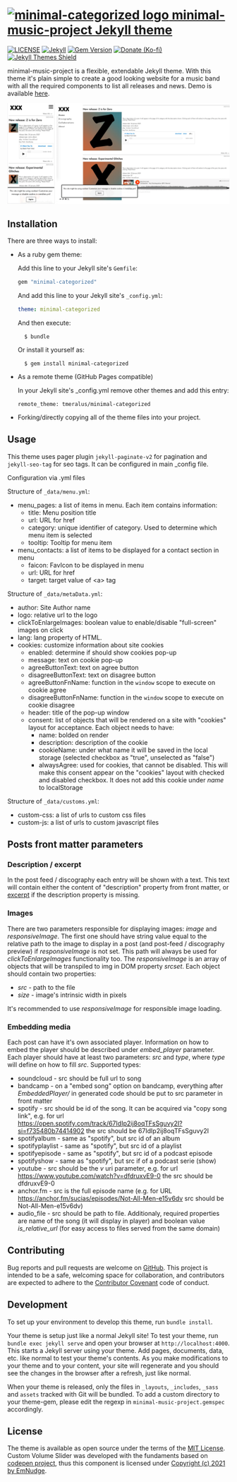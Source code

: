 <h1><a href="https://github.com/tmeralus/minimal-music-project/"><img src="https://raw.githubusercontent.com/tmeralus/minimal-music-project/master/assets/img/favicon.ico" height="21" alt="minimal-categorized logo" /> minimal-music-project Jekyll theme </h1></a>

[![LICENSE](https://img.shields.io/badge/license-MIT-lightgrey.svg)](https://raw.githubusercontent.com/tmeralus/minimal-music-project/master/LICENSE.txt)
[![Jekyll](https://img.shields.io/badge/jekyll-%3E%3D%203.9-blue.svg)](https://jekyllrb.com/)
[![Gem Version](https://badge.fury.io/rb/minimal-music-project.svg)](https://badge.fury.io/rb/minimal-music-project)
<a href="https://ko-fi.com/tmeralus">
  <img height="20" src="https://www.ko-fi.com/img/githubbutton_sm.svg"
    alt="Donate (Ko-fi)" />
</a>
<a href="https://jekyll-themes.com">
    <img src="https://img.shields.io/badge/featured%20on-JekyllThemes-red.svg" height="20" alt="Jekyll Themes Shield" loading="lazy">
</a>


minimal-music-project is a flexible, extendable Jekyll theme. With this theme it's plain simple to create a good looking website for a music band with all the required components to list all releases and news. Demo is available [here](https://minimal-music-project.netlify.app/).

![layout examples](https://raw.githubusercontent.com/tmeralus/minimal-music-project/master/screenshot.png)

## Installation

There are three ways to install:

* As a ruby gem theme:

    Add this line to your Jekyll site's `Gemfile`:

    ```ruby
    gem "minimal-categorized"
    ```

    And add this line to your Jekyll site's `_config.yml`:

    ```yaml
    theme: minimal-categorized
    ```

    And then execute:

        $ bundle

    Or install it yourself as:

        $ gem install minimal-categorized

* As a remote theme (GitHub Pages compatible)

    In your Jekyll site's _config.yml remove other themes and add this entry:
    ```
    remote_theme: tmeralus/minimal-categorized
    ```

* Forking/directly copying all of the theme files into your project.

## Usage
This theme uses pager plugin  `jekyll-paginate-v2` for pagination and `jekyll-seo-tag` for seo tags. It can be configured in main _config file.

Configuration via .yml files

Structure of `_data/menu.yml`:

* menu_pages: a list of items in menu. Each item contains information:
  * title: Menu position title
  * url: URL for href
  * category: unique identifier of category. Used to determine which menu item is selected
  * tooltip: Tooltip for menu item
* menu_contacts: a list of items to be displayed for a contact section in menu
  * faicon: FavIcon to be displayed in menu
  * url: URL for href
  * target: target value of \<a> tag

Structure of `_data/metaData.yml`:

* author: Site Author name
* logo: relative url to the logo
* clickToEnlargeImages: boolean value to enable/disable "full-screen" images on click
* lang: lang property of HTML.
* cookies: customize information about site cookies
  * enabled: determine if should show cookies pop-up
  * message: text on cookie pop-up
  * agreeButtonText: text on agree button
  * disagreeButtonText: text on disagree button
  * agreeButtonFnName: function in the `window` scope to execute on cookie agree
  * disagreeButtonFnName: function in the `window` scope to execute on cookie disagree
  * header: title of the pop-up window
  * consent: list of objects that will be rendered on a site with "cookies" layout for acceptance. Each object needs to have:
    * name: bolded on render
    * description: description of the cookie
    * cookieName: under what name it will be saved in the local storage (selected checkbox as "true", unselected as "false")
    * alwaysAgree: used for cookies, that cannot be disabled. This will make this consent appear on the "cookies" layout with checked and disabled checkbox. It does not add this cookie under *name* to localStorage

Structure of `_data/customs.yml`:

* custom-css: a list of urls to custom css files
* custom-js: a list of urls to custom javascript files

## Posts front matter parameters

### Description / excerpt

In the post feed / discography each entry will be shown with a text. This text will contain either the content of "description" property from front matter, or  [excerpt](https://jekyllrb.com/docs/posts/#post-excerpts) if the description property is missing.

### Images

There are two parameters responsible for displaying images: *image* and *responsiveImage*. The first one should have string value equal to the relative path to the image to display in a post (and post-feed / discography preview) if *responsiveImage* is not set. This path will always be used for *clickToEnlargeImages* functionality too. The *responsiveImage* is an array of objects that will be transpiled to img in DOM property *srcset*. Each object should contain two properties:

* *src* - path to the file
* *size* - image's intrinsic width in pixels

It's recommended to use *responsiveImage* for responsible image loading.

### Embedding media

Each post can have it's own associated player. Information on how to embed the player should be described under *embed\_player* parameter. Each player should have at least two parameters: *src* and *type*, where *type* will define on how to fill *src*. Supported types:

* soundcloud - src should be full url to song
* bandcamp - on a "embed song" option on bandcamp, everything after *EmbeddedPlayer/* in generated code should be put to src parameter in front matter
* spotify - src should be id of the song. It can be acquired via "copy song link", e.g. for url https://open.spotify.com/track/67IdIp2ij8oqTFsSguvy2I?si=f735480b74414902 the src should be 67IdIp2ij8oqTFsSguvy2I
* spotifyalbum - same as "spotify", but src id of an album
* spotifyplaylist - same as "spotify", but src id of a playlist
* spotifyepisode - same as "spotify", but src id of a podcast episode
* spotifyshow - same as "spotify", but src if of a podcast serie (show)
* youtube - src should be the *v* uri parameter, e.g. for url https://www.youtube.com/watch?v=dfdruxvE9-0 the src should be dfdruxvE9-0
* anchor.fm - src is the full episode name (e.g. for URL https://anchor.fm/sucias/episodes/Not-All-Men-e15v6dv src should be Not-All-Men-e15v6dv)
* audio_file - src should be path to file. Additionaly, required properties are name of the song (it will display in player) and boolean value *is\_relative\_url* (for easy access to files served from the same domain)

## Contributing

Bug reports and pull requests are welcome on [GitHub](https://github.com/tmeralus/minimal-music-project). This project is intended to be a safe, welcoming space for collaboration, and contributors are expected to adhere to the [Contributor Covenant](http://contributor-covenant.org) code of conduct.

## Development

To set up your environment to develop this theme, run `bundle install`.

Your theme is setup just like a normal Jekyll site! To test your theme, run `bundle exec jekyll serve` and open your browser at `http://localhost:4000`. This starts a Jekyll server using your theme. Add pages, documents, data, etc. like normal to test your theme's contents. As you make modifications to your theme and to your content, your site will regenerate and you should see the changes in the browser after a refresh, just like normal.

When your theme is released, only the files in `_layouts`, `_includes`, `_sass` and `assets` tracked with Git will be bundled.
To add a custom directory to your theme-gem, please edit the regexp in `minimal-music-project.gemspec` accordingly.

## License

The theme is available as open source under the terms of the [MIT License](https://opensource.org/licenses/MIT).
Custom Volume Slider was developed with the fundaments based on [codepen project](https://codepen.io/EmNudge/pen/rRbLJQ), thus this component is licensed under [Copyright (c) 2021 by EmNudge](https://codepen.io/EmNudge/pen/rRbLJQ).
